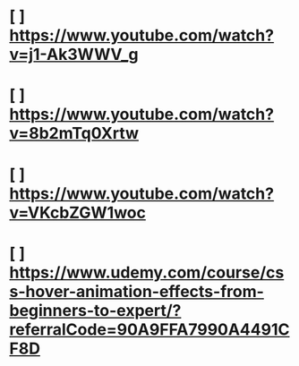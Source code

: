 # [ ] https://www.youtube.com/watch?v=j1-Ak3WWV_g
# [ ] https://www.youtube.com/watch?v=8b2mTq0Xrtw
# [ ] https://www.youtube.com/watch?v=VKcbZGW1woc
# [ ] https://www.udemy.com/course/css-hover-animation-effects-from-beginners-to-expert/?referralCode=90A9FFA7990A4491CF8D
#